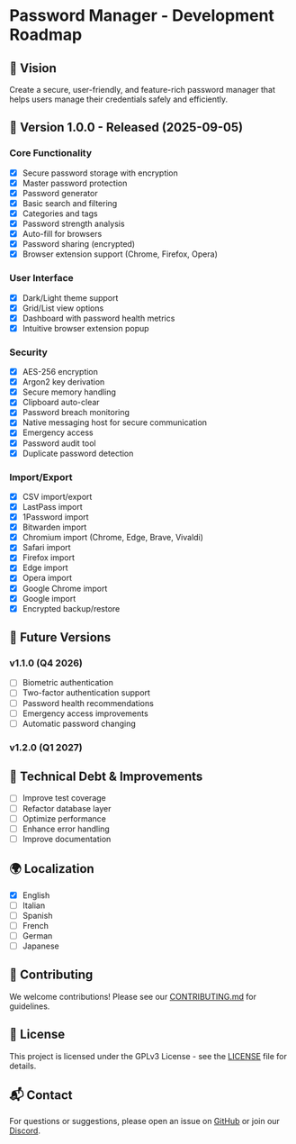 # Password Manager - Development Roadmap

## 🎯 Vision
Create a secure, user-friendly, and feature-rich password manager that helps users manage their credentials safely and efficiently.

## 🎉 Version 1.0.0 - Released (2025-09-05)

### Core Functionality
- [x] Secure password storage with encryption
- [x] Master password protection
- [x] Password generator
- [x] Basic search and filtering
- [x] Categories and tags
- [x] Password strength analysis
- [x] Auto-fill for browsers
- [x] Password sharing (encrypted)
- [x] Browser extension support (Chrome, Firefox, Opera)

### User Interface
- [x] Dark/Light theme support
- [x] Grid/List view options
- [x] Dashboard with password health metrics
- [x] Intuitive browser extension popup

### Security
- [x] AES-256 encryption
- [x] Argon2 key derivation
- [x] Secure memory handling
- [x] Clipboard auto-clear
- [x] Password breach monitoring
- [x] Native messaging host for secure communication
- [x] Emergency access
- [x] Password audit tool
- [x] Duplicate password detection

### Import/Export
- [x] CSV import/export
- [x] LastPass import
- [x] 1Password import
- [x] Bitwarden import
- [x] Chromium import (Chrome, Edge, Brave, Vivaldi)
- [x] Safari import
- [x] Firefox import
- [x] Edge import
- [x] Opera import
- [x] Google Chrome import
- [x] Google import
- [x] Encrypted backup/restore

## 📅 Future Versions

### v1.1.0 (Q4 2026)
- [ ] Biometric authentication
- [ ] Two-factor authentication support
- [ ] Password health recommendations
- [ ] Emergency access improvements
- [ ] Automatic password changing

### v1.2.0 (Q1 2027)

## 🔧 Technical Debt & Improvements
- [ ] Improve test coverage
- [ ] Refactor database layer
- [ ] Optimize performance
- [ ] Enhance error handling
- [ ] Improve documentation

## 🌍 Localization
- [x] English
- [ ] Italian
- [ ] Spanish
- [ ] French
- [ ] German
- [ ] Japanese

## 🤝 Contributing
We welcome contributions! Please see our [CONTRIBUTING.md](CONTRIBUTING.md) for guidelines.

## 📝 License
This project is licensed under the GPLv3 License - see the [LICENSE](../LICENSE) file for details.

## 📬 Contact
For questions or suggestions, please open an issue on [GitHub](https://github.com/Nsfr750/pass_mgr) or join our [Discord](https://discord.gg/ryqNeuRYjD).
